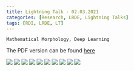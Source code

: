 ```yaml
---
title: Lightning Talk - 02.03.2021
categories: [Research, LRDE, Lightning Talks]
tags: [RDI, LRDE, LT]
---
```


```
Mathematical Morphology, Deep Learning
```

The PDF version can be found [here](https://drive.google.com/uc?print=false&id=1jYM_cxDnIOQ8LTazKBHxft1JRRdYOFP0)

![](https://drive.google.com/uc?id=16q4xsbdYvbWvyp5gdWbCswXQZswzTdlB)
![](https://drive.google.com/uc?id=15oWL4l-hPUicCMN_rRR0H0EI4j4YTnrI)
![](https://drive.google.com/uc?id=1N803HEEBffNllFCWyvDVfSE6Lh5OwF-E)
![](https://drive.google.com/uc?id=1UmHkDOSVvO7hn66WHj76vBGeO5Fdnx5Q)
![](https://drive.google.com/uc?id=1Rjc3x7geTp-U3k0IF0Z5SzH4bRRuI93d)
![](https://drive.google.com/uc?id=1X6I-cqSBRPA84WGhIo1nnr-w2MivXNoj)
![](https://drive.google.com/uc?id=1NBJ9GzMHabObWxbiCxgPqA5mgKho_KZ2)
![](https://drive.google.com/uc?id=135meUEcHSWh7x4ztXlsP1QpJi7GVz5Y9)
![](https://drive.google.com/uc?id=108_cTCksUjcYGjL2l4f9VZZBG9SvuRx1)
![](https://drive.google.com/uc?id=1rYIs2I37qJI-eNKBpPgR6ADR68Lu7Mb3)
